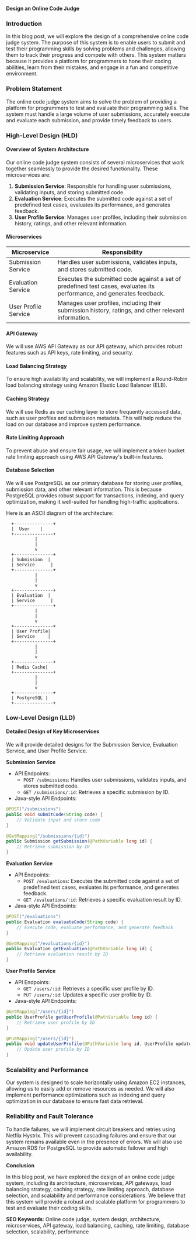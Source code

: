 **Design an Online Code Judge**

### Introduction
In this blog post, we will explore the design of a comprehensive online code judge system. The purpose of this system is to enable users to submit and test their programming skills by solving problems and challenges, allowing them to track their progress and compete with others. This system matters because it provides a platform for programmers to hone their coding abilities, learn from their mistakes, and engage in a fun and competitive environment.

### Problem Statement
The online code judge system aims to solve the problem of providing a platform for programmers to test and evaluate their programming skills. The system must handle a large volume of user submissions, accurately execute and evaluate each submission, and provide timely feedback to users.

### High-Level Design (HLD)

#### Overview of System Architecture

Our online code judge system consists of several microservices that work together seamlessly to provide the desired functionality. These microservices are:

1. **Submission Service**: Responsible for handling user submissions, validating inputs, and storing submitted code.
2. **Evaluation Service**: Executes the submitted code against a set of predefined test cases, evaluates its performance, and generates feedback.
3. **User Profile Service**: Manages user profiles, including their submission history, ratings, and other relevant information.

#### Microservices

| Microservice | Responsibility |
| --- | --- |
| Submission Service | Handles user submissions, validates inputs, and stores submitted code. |
| Evaluation Service | Executes the submitted code against a set of predefined test cases, evaluates its performance, and generates feedback. |
| User Profile Service | Manages user profiles, including their submission history, ratings, and other relevant information. |

#### API Gateway

We will use AWS API Gateway as our API gateway, which provides robust features such as API keys, rate limiting, and security.

#### Load Balancing Strategy

To ensure high availability and scalability, we will implement a Round-Robin load balancing strategy using Amazon Elastic Load Balancer (ELB).

#### Caching Strategy

We will use Redis as our caching layer to store frequently accessed data, such as user profiles and submission metadata. This will help reduce the load on our database and improve system performance.

#### Rate Limiting Approach

To prevent abuse and ensure fair usage, we will implement a token bucket rate limiting approach using AWS API Gateway's built-in features.

#### Database Selection

We will use PostgreSQL as our primary database for storing user profiles, submission data, and other relevant information. This is because PostgreSQL provides robust support for transactions, indexing, and query optimization, making it well-suited for handling high-traffic applications.

Here is an ASCII diagram of the architecture:
```
  +---------------+
  |  User    |
  +---------------+
           |
           |
           v
  +---------------+
  | Submission  |
  | Service      |
  +---------------+
           |
           |
           v
  +---------------+
  | Evaluation  |
  | Service      |
  +---------------+
           |
           |
           v
  +---------------+
  | User Profile|
  | Service     |
  +---------------+
           |
           |
           v
  +---------------+
  | Redis Cache|
  +---------------+
           |
           |
           v
  +---------------+
  | PostgreSQL |
  +---------------+
```

### Low-Level Design (LLD)

#### Detailed Design of Key Microservices

We will provide detailed designs for the Submission Service, Evaluation Service, and User Profile Service.

**Submission Service**

* API Endpoints:
	+ `POST /submissions`: Handles user submissions, validates inputs, and stores submitted code.
	+ `GET /submissions/:id`: Retrieves a specific submission by ID.
* Java-style API Endpoints:
```java
@POST("/submissions")
public void submitCode(String code) {
    // Validate input and store code
}

@GetMapping("/submissions/{id}")
public Submission getSubmission(@PathVariable long id) {
    // Retrieve submission by ID
}
```
**Evaluation Service**

* API Endpoints:
	+ `POST /evaluations`: Executes the submitted code against a set of predefined test cases, evaluates its performance, and generates feedback.
	+ `GET /evaluations/:id`: Retrieves a specific evaluation result by ID.
* Java-style API Endpoints:
```java
@POST("/evaluations")
public Evaluation evaluateCode(String code) {
    // Execute code, evaluate performance, and generate feedback
}

@GetMapping("/evaluations/{id}")
public Evaluation getEvaluation(@PathVariable long id) {
    // Retrieve evaluation result by ID
}
```
**User Profile Service**

* API Endpoints:
	+ `GET /users/:id`: Retrieves a specific user profile by ID.
	+ `PUT /users/:id`: Updates a specific user profile by ID.
* Java-style API Endpoints:
```java
@GetMapping("/users/{id}")
public UserProfile getUserProfile(@PathVariable long id) {
    // Retrieve user profile by ID
}

@PutMapping("/users/{id}")
public void updateUserProfile(@PathVariable long id, UserProfile update) {
    // Update user profile by ID
}
```

### Scalability and Performance

Our system is designed to scale horizontally using Amazon EC2 instances, allowing us to easily add or remove resources as needed. We will also implement performance optimizations such as indexing and query optimization in our database to ensure fast data retrieval.

### Reliability and Fault Tolerance

To handle failures, we will implement circuit breakers and retries using Netflix Hystrix. This will prevent cascading failures and ensure that our system remains available even in the presence of errors. We will also use Amazon RDS for PostgreSQL to provide automatic failover and high availability.

**Conclusion**

In this blog post, we have explored the design of an online code judge system, including its architecture, microservices, API gateways, load balancing strategy, caching strategy, rate limiting approach, database selection, and scalability and performance considerations. We believe that this system will provide a robust and scalable platform for programmers to test and evaluate their coding skills.

**SEO Keywords**: Online code judge, system design, architecture, microservices, API gateway, load balancing, caching, rate limiting, database selection, scalability, performance